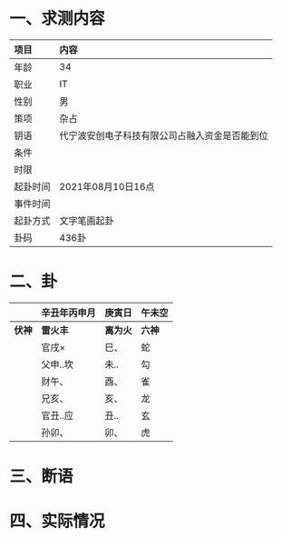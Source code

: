 # 一、求测内容
|项目|内容|
|:-|:-|
|年龄|34|
|职业|IT|
|性别|男|
|策项|杂占|
|钥语|代宁波安创电子科技有限公司占融入资金是否能到位|
|条件||
|时限||
|起卦时间|2021年08月10日16点|
|事件时间||
|起卦方式|文字笔画起卦|
|卦码|436卦|

# 二、卦
||辛丑年丙申月|庚寅日|午未空|
|:-|:-|:-|:-|
|**伏神**|**雷火丰**|**离为火**|**六神**|
||官戌×|巳、|蛇|
||父申..坎|未..|勾|
||财午、|酉、|雀|
||兄亥、|亥、|龙|
||官丑..应|丑..|玄|
||孙卯、|卯、|虎|


# 三、断语

# 四、实际情况